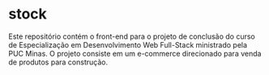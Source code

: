 # stock

Este repositório contém o front-end para o projeto de conclusão do curso de Especialização em Desenvolvimento Web Full-Stack ministrado pela PUC Minas. O projeto consiste em um e-commerce direcionado para venda de produtos para construção.
